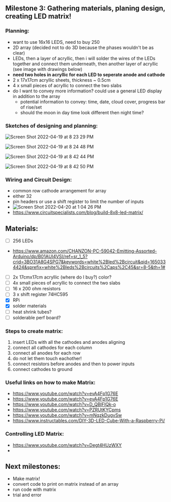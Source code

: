 ## Milestone 3: Gathering materials, planing design, creating LED matrix!

### Planning:
- want to use 16x16 LEDS, need to buy 250
- 2D array (decided not to do 3D because the phases wouldn't be as clear)
- LEDs, then a layer of acryllic, then i will solder the wires of the LEDs together and connect them underneath, then another layer of acryllic (see image with drawings below)
- **need two holes in acryllic for each LED to seperate anode and cathode**
- 2 x 17x17cm acryllic sheets, thickness ~ 0.5cm
- 4 x small pieces of acryllic to connect the two slabs
- do I want to convey more information? could use a general LED display in addition to the array
  - potential information to convey: time, date, cloud cover, progress bar of rise/set
  - should the moon in day time look different then night time? 

### Sketches of designing and planning:
![Screen Shot 2022-04-19 at 8 23 29 PM](https://user-images.githubusercontent.com/70282901/164122206-c68a99d2-93f6-48f1-9eee-2c880a8b4bde.png)

![Screen Shot 2022-04-19 at 8 24 48 PM](https://user-images.githubusercontent.com/70282901/164122238-694736f5-4fba-4b36-91d4-1c730efdcca4.png)

![Screen Shot 2022-04-19 at 8 42 44 PM](https://user-images.githubusercontent.com/70282901/164124306-cd694c0c-039f-415d-a257-c768a604167b.png)

![Screen Shot 2022-04-19 at 8 42 50 PM](https://user-images.githubusercontent.com/70282901/164124550-4b2bb5a6-9314-42b7-82aa-74c642da7260.png)

### Wiring and Circuit Design:
- common row cathode arrangement for array
- either 32
-  pin headers or use a shift register to limit the number of inputs
- ![Screen Shot 2022-04-20 at 1 04 26 PM](https://user-images.githubusercontent.com/70282901/164284852-e76cdb62-9827-488d-9f32-48a5ff859862.png)
- https://www.circuitspecialists.com/blog/build-8x8-led-matrix/

## Materials:
- [ ] 256 LEDs
- https://www.amazon.com/CHANZON-PC-59042-Emitting-Assorted-Arduino/dp/B01AUI4VSI/ref=sr_1_5?crid=3BO31A8G4SPG7&keywords=white%2Bled%2Bcircuit&qid=1650334424&sprefix=white%2Bleds%2Bcircuits%2Caps%2C45&sr=8-5&th=1#
- [ ] 2x 17cmx17cm acryllic (where do I buy?) color?
- [ ] 4x small pieces of acryllic to connect the two slabs
- [ ] 16 x 200 ohm resistors
- [ ] 3 x shift register 74HC595
- [x] RPi
- [x] solder materials
- [ ] heat shrink tubes?
- [ ] solderable perf board?

### Steps to create matrix:
1. insert LEDs with all the cathodes and anodes aligning
2. connect all cathodes for each column
3. connect all anodes for each row
4. do not let them touch eachother!
5. connect resistors before anodes and then to power inputs
6. connect cathodes to ground

### Useful links on how to make Matrix:
- https://www.youtube.com/watch?v=evA4Fp1G76E
- https://www.youtube.com/watch?v=evA4Fp1G76E 
- https://www.youtube.com/watch?v=D_QBlFIQk-o 
- https://www.youtube.com/watch?v=PZRUtKYCpms 
- https://www.youtube.com/watch?v=mNqzkDugvSw 
- https://www.instructables.com/DIY-3D-LED-Cube-With-a-Raspberry-Pi/

### Controlling LED Matrix:
- https://www.youtube.com/watch?v=Degt4HUzWXY
- 

## Next milestones:
- Make matrix!
- convert code to print on matrix instead of an array
- run code with matrix
- trial and error
